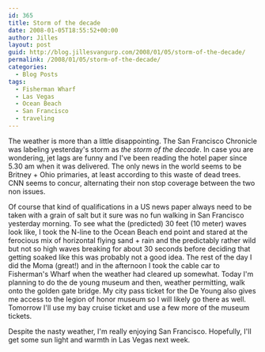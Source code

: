 ```yaml
---
id: 365
title: Storm of the decade
date: 2008-01-05T18:55:52+00:00
author: Jilles
layout: post
guid: http://blog.jillesvangurp.com/2008/01/05/storm-of-the-decade/
permalink: /2008/01/05/storm-of-the-decade/
categories:
  - Blog Posts
tags:
  - Fisherman Wharf
  - Las Vegas
  - Ocean Beach
  - San Francisco
  - traveling
---
```

The weather is more than a little disappointing. The San Francisco Chronicle was labeling yesterday's storm as <em>the storm of the decade</em>. In case you are wondering, jet lags are funny and I've been reading the hotel paper since 5.30 am when it was delivered. The only news in the world seems to be Britney + Ohio primaries, at least according to this waste of dead trees. CNN seems to concur, alternating their non stop coverage between the two non issues. 

Of course that kind of qualifications in a US news paper always need to be taken with a grain of salt but it sure was no fun walking in San Francisco yesterday morning. To see what the (predicted) 30 feet (10 meter) waves look like, I took the N-line to the Ocean Beach end point and stared at the ferocious mix of horizontal flying sand + rain and the predictably rather wild but not so high waves breaking for about 30 seconds before deciding that getting soaked like this was probably not a good idea. The rest of the day I did the Moma (great!) and in the afternoon I took the cable car to Fisherman's Wharf when the weather had cleared up somewhat. Today I'm planning to do the de young museum and then, weather permitting, walk onto the golden gate bridge. My city pass ticket for the De Young also gives me access to the legion of honor museum so I will likely go there as well. Tomorrow I'll use my bay cruise ticket and use a few more of the museum tickets. 

Despite the nasty weather, I'm really enjoying San Francisco. Hopefully, I'll get some sun light and warmth in Las Vegas next week.